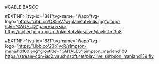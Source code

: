 #CABLE BASICO 

#EXTINF:-1tvg-id="881"tvg-name="Wapp"tvg-logo="https://i.ibb.co/Q85nVZw/planetatvkids.jpg"group-title="CANALES",planetatvkids
https://scl.edge.grupoz.cl/planetatvkids/live/playlist.m3u8



#EXTINF:-1tvg-id="881"tvg-name="Wapp"tvg-logo="https://i.ibb.co/23b1vdR/simpson-maniahd189.png"groutitle="CANALES",simpson_maniahd189
https://stream-cdn-iad2.vaughnsoft.net/play/live_simpson_maniahd189.flv



